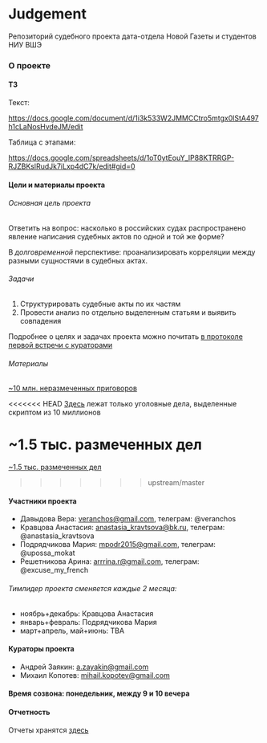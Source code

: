 # Judgement
Репозиторий судебного проекта дата-отдела Новой Газеты и студентов НИУ ВШЭ

### О проекте

#### ТЗ

Текст:

https://docs.google.com/document/d/1i3k533W2JMMCCtro5mtgx0lStA497h1cLaNosHvdeJM/edit

Таблица с этапами:

https://docs.google.com/spreadsheets/d/1oT0ytEouY_lP88KTRRGP-RJZBKslRudJk7iLxp4dC7k/edit#gid=0

#### Цели и материалы проекта

###### Основная цель проекта

Ответить на вопрос: насколько в российских судах распространено явление написания судебных актов по одной и той же форме?

В *долговременной* перспективе: проанализировать корреляции между разными сущностями в судебных актах.

###### Задачи

1) Структурировать судебные акты по их частям
2) Провести анализ по отдельно выделенным статьям и выявить совпадения

Подробнее о целях и задачах проекта можно почитать [в протоколе первой встречи с кураторами](https://github.com/AnastasijaKravtsova/judgement/blob/master/reports/report_05112018.md)

###### Материалы

[~10 млн. неразмеченных приговоров](https://www.dropbox.com/sh/3h6fpq94z8ljt8z/AACl_c5wAE6a4uQt9Zhy2iXQa?dl=0&preview=sou.tar)

<<<<<<< HEAD
[Здесь](https://drive.google.com/drive/folders/1glH5lR06mwtLm_bHo-in1D-Km7Fk-jPp) лежат только уголовные дела, выделенные скриптом из 10 миллионов

~1.5 тыс. размеченных дел
=======
[~1.5 тыс. размеченных дел](https://www.dropbox.com/sh/31j60nca3u20uwb/AABMZ_honfEUDoEDHA788PUja?dl=0)
>>>>>>> upstream/master


#### Участники проекта

- Давыдова Вера:  veranchos@gmail.com, телеграм: @veranchos
- Кравцова Анастасия: anastasia_kravtsova@bk.ru, телеграм: @anastasia_kravtsova
- Подрядчикова Мария: mpodr2015@gmail.com, телеграм: @upossa_mokat
- Решетникова Арина:  arrrina.r@gmail.com, телеграм: @excuse_my_french

###### Тимлидер проекта сменяется каждые 2 месяца:

- ноябрь+декабрь: Кравцова Анастасия
- январь+февраль: Подрядчикова Мария
- март+апрель, май+июнь: TBA

#### Кураторы проекта

- Андрей Заякин:  a.zayakin@gmail.com
- Михаил Копотев: mihail.kopotev@gmail.com

#### Время созвона: понедельник, между 9 и 10 вечера

#### Отчетность

Отчеты хранятся [здесь](https://github.com/AnastasijaKravtsova/judgement/blob/master/reports)
